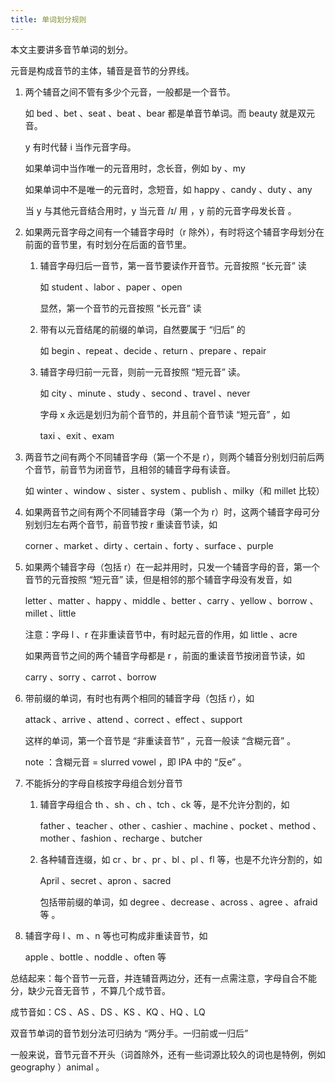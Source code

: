 ```yaml
---
title: 单词划分规则
---
```


本文主要讲多音节单词的划分。

元音是构成音节的主体，辅音是音节的分界线。

1. 两个辅音之间不管有多少个元音，一般都是一个音节。

   如 bed 、bet 、seat 、beat 、bear 都是单音节单词。而 beauty 就是双元音。

   y 有时代替 i 当作元音字母。

   如果单词中当作唯一的元音用时，念长音，例如 by 、my

   如果单词中不是唯一的元音时，念短音，如 happy 、candy 、duty 、any

   当 y 与其他元音结合用时，y 当元音 /ɪ/ 用 ，y 前的元音字母发长音 。

2. 如果两元音字母之间有一个辅音字母时（r 除外），有时将这个辅音字母划分在前面的音节里，有时划分在后面的音节里。

   1. 辅音字母归后一音节，第一音节要读作开音节。元音按照 “长元音” 读

      如 student 、labor 、paper 、open

      显然，第一个音节的元音按照 “长元音” 读

   2. 带有以元音结尾的前缀的单词，自然要属于 “归后” 的

      如 begin 、repeat 、decide 、return 、prepare 、repair

   3. 辅音字母归前一元音，则前一元音按照 “短元音” 读。

      如 city 、minute 、study 、second 、travel 、never

      字母 x 永远是划归为前个音节的，并且前个音节读 “短元音” ，如

      taxi 、exit 、exam

3. 两音节之间有两个不同辅音字母（第一个不是 r），则两个辅音分别划归前后两个音节，前音节为闭音节，且相邻的辅音字母有读音。

   如 winter 、window 、sister 、system 、publish 、milky（和 millet 比较）

4. 如果两音节之间有两个不同辅音字母（第一个为 r）时，这两个辅音字母可分别划归左右两个音节，前音节按 r 重读音节读，如

   corner 、market 、dirty 、certain 、forty 、surface 、purple

5. 如果两个辅音字母（包括 r）在一起并用时，只发一个辅音字母的音，第一个音节的元音按照 “短元音” 读，但是相邻的那个辅音字母没有发音，如

   letter 、matter 、happy 、middle 、better 、carry 、yellow 、borrow 、millet 、little

   注意：字母 l 、r 在非重读音节中，有时起元音的作用，如 little 、acre 

   如果两音节之间的两个辅音字母都是 r ，前面的重读音节按闭音节读，如

   carry 、sorry 、carrot 、borrow

6. 带前缀的单词，有时也有两个相同的辅音字母（包括 r），如

   attack 、arrive 、attend 、correct 、effect 、support

   这样的单词，第一个音节是 “非重读音节” ，元音一般读 “含糊元音” 。

   note ：含糊元音 = slurred vowel ，即 IPA 中的 “反e” 。

7. 不能拆分的字母自核按字母组合划分音节

   1. 辅音字母组合 th 、sh 、ch  、tch 、ck 等，是不允许分割的，如

      father 、teacher 、other 、cashier 、machine 、pocket 、method 、mother 、fashion 、recharge 、butcher

   2. 各种辅音连缀，如 cr 、br 、pr 、bl 、pl 、fl 等，也是不允许分割的，如

      April 、secret 、apron 、sacred

      包括带前缀的单词，如 degree 、decrease 、across 、agree 、afraid 等 。

8. 辅音字母 l 、m 、n 等也可构成非重读音节，如

   apple 、bottle 、noddle 、often 等

总结起来：每个音节一元音，并连辅音两边分，还有一点需注意，字母自合不能分，缺少元音无音节 ，不算几个成节音。

成节音如：CS 、AS 、DS 、KS 、KQ 、HQ 、LQ

双音节单词的音节划分法可归纳为 “两分手。一归前或一归后”

一般来说，音节元音不开头（词首除外，还有一些词源比较久的词也是特例，例如 geography ）animal 。